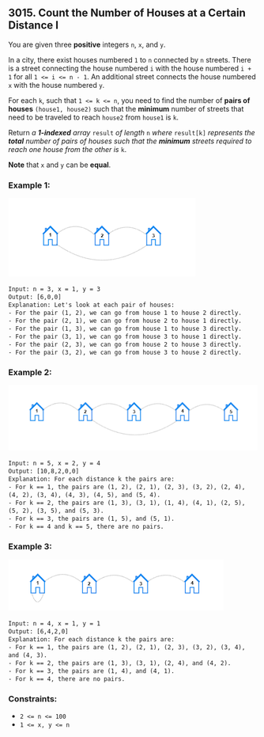 ## 3015. Count the Number of Houses at a Certain Distance I

You are given three **positive** integers ```n```, ```x```, and ```y```.

In a city, there exist houses numbered ```1``` to ```n``` connected by ```n``` streets. There is a street connecting the house numbered ```i``` with the house numbered ```i + 1``` for all ```1 <= i <= n - 1```. An additional street connects the house numbered ```x``` with the house numbered ```y```.

For each ```k```, such that ```1 <= k <= n```, you need to find the number of **pairs of houses** ```(house1, house2)``` such that the **minimum** number of streets that need to be traveled to reach ```house2``` from ```house1``` is ```k```.

Return *a **1-indexed** array* ```result``` *of length* ```n``` *where* ```result[k]``` *represents the **total** number of pairs of houses such that the **minimum** streets required to reach one house from the other is* ```k```.

**Note** that ```x``` and ```y``` can be **equal**.

### Example 1:

![Example 1](images/example1.png)

```
Input: n = 3, x = 1, y = 3
Output: [6,0,0]
Explanation: Let's look at each pair of houses:
- For the pair (1, 2), we can go from house 1 to house 2 directly.
- For the pair (2, 1), we can go from house 2 to house 1 directly.
- For the pair (1, 3), we can go from house 1 to house 3 directly.
- For the pair (3, 1), we can go from house 3 to house 1 directly.
- For the pair (2, 3), we can go from house 2 to house 3 directly.
- For the pair (3, 2), we can go from house 3 to house 2 directly.
```
### Example 2:

![Example 2](images/example2.png)

```
Input: n = 5, x = 2, y = 4
Output: [10,8,2,0,0]
Explanation: For each distance k the pairs are:
- For k == 1, the pairs are (1, 2), (2, 1), (2, 3), (3, 2), (2, 4), (4, 2), (3, 4), (4, 3), (4, 5), and (5, 4).
- For k == 2, the pairs are (1, 3), (3, 1), (1, 4), (4, 1), (2, 5), (5, 2), (3, 5), and (5, 3).
- For k == 3, the pairs are (1, 5), and (5, 1).
- For k == 4 and k == 5, there are no pairs.
```
### Example 3:

![Example 3](images/example3.png)

```
Input: n = 4, x = 1, y = 1
Output: [6,4,2,0]
Explanation: For each distance k the pairs are:
- For k == 1, the pairs are (1, 2), (2, 1), (2, 3), (3, 2), (3, 4), and (4, 3).
- For k == 2, the pairs are (1, 3), (3, 1), (2, 4), and (4, 2).
- For k == 3, the pairs are (1, 4), and (4, 1).
- For k == 4, there are no pairs.
```

### Constraints:

* ```2 <= n <= 100```
* ```1 <= x, y <= n```